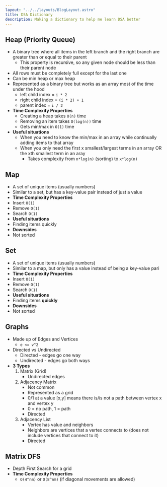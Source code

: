 ```yaml
---
layout: "../../layouts/BlogLayout.astro"
title: DSA Dictionary
description: Making a dictionary to help me learn DSA better
---
```


## Heap (Priority Queue)
- A binary tree where all items in the left branch and the right branch are greater than or equal to their parent
  - This property is recursive, so any given node should be less than their parent node
- All rows must be completely full except for the last one 
- Can be min heap or max heap
- Represented as a binary tree but works as an array most of the time under the hood
  - left child index = `i * 2`
  - right child index = `(i * 2) + 1`
  - parent index = `i / 2`
- **Time Complexity Properties**
  - Creating a heap takes `O(n)` time
  - Removing an item takes `O(log(n))` time
  - Gets min/max in `O(1)` time
- **Useful situations**
  - When you need to know the min/max in an array while continually adding items to that array
  - When you only need the first x smallest/largest terms in an array OR the xth smallest term in an aray
    - Takes complexity from `n*log(n)` (sorting) to `x*log(n)`


##  Map
 - A set of unique items (usually numbers)
 - Similar to a set, but has a key-value pair instead of just a value
 - **Time Complexity Properties**
 - Insert `O(1)`
 - Remove `O(1)`
 - Search `O(1)`
 - **Useful situations**
 - Finding items quickly
 - **Downsides**
 - Not sorted

## Set
 - A set of unique items (usually numbers)
 - Similar to a map, but only has a value instead of being a key-value pari
 - **Time Complexity Properties**
 - Insert `O(1)`
 - Remove `O(1)`
 - Search `O(1)`
 - **Useful situations**
 - Finding items **quickly**
 - **Downsides**
 - Not sorted

## Graphs
- Made up of Edges and Vertices
    - `e <= v^2`
- Directed vs Undirected
  - Directed - edges go one way
  - Undirected - edges go both ways
- **3 Types**
    1. Matrix (Grid)
       - Undirected edges
    2. Adjacency Matrix
       - Not common
       - Represented as a grid
       - 0/1 at a value [x,y] means there is/is not a path between vertex x and vertex y
        - 0 = no path, 1 = path
        - Directed
    3. Adjacency List
       - Vertex has value and neighbors
       - Neighbors are vertices that a vertex connects to (does not include vertices that connect to it)
       - Directed

## Matrix DFS
- Depth First Search for a grid
- **Time Complexity Properties**
  - `O(4^nm)` or `O(8^nm)` (if diagonal movements are allowed)